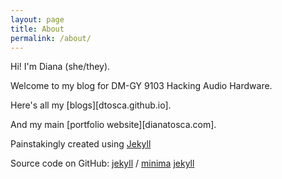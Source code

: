 ```yaml
---
layout: page
title: About
permalink: /about/
---
```


Hi! I'm Diana (she/they).

Welcome to my blog for DM-GY 9103 Hacking Audio Hardware.

Here's all my [blogs][dtosca.github.io].

And my main [portfolio website][dianatosca.com].

Painstakingly created using [Jekyll](https://jekyllrb.com/)

Source code on GitHub:
[jekyll][jekyll-organization] /
[minima](https://github.com/jekyll/minima)
[jekyll](https://github.com/jekyll/jekyll)


[jekyll-organization]: https://github.com/jekyll
